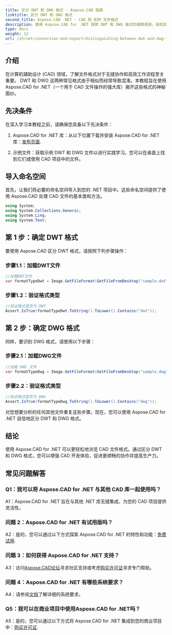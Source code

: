 ```yaml
---
title: 区分 DWT 和 DWG 格式 - Aspose.CAD 指南
linktitle: 区分 DWT 和 DWG 格式
second_title: Aspose.CAD .NET - CAD 和 BIM 文件格式
description: 使用 Aspose.CAD for .NET 探索 DWT 和 DWG 格式的细微差别。轻松区分这些 CAD 文件类型。
type: docs
weight: 12
url: /zh/net/conversion-and-export/distinguishing-between-dwt-and-dwg-formats/
---
```

## 介绍

在计算机辅助设计 (CAD) 领域，了解文件格式对于无缝协作和高效工作流程至关重要。 DWT 和 DWG 这两种常见格式由于相似而经常导致混淆。本教程旨在使用 Aspose.CAD for .NET（一个用于 CAD 文件操作的强大库）揭开这些格式的神秘面纱。

## 先决条件

在深入学习本教程之前，请确保您具备以下先决条件：

1.  Aspose.CAD for .NET 库：从以下位置下载并安装 Aspose.CAD for .NET 库：[发布页面](https://releases.aspose.com/cad/net/).

2. 示例文件：获取示例 DWT 和 DWG 文件以进行实践学习。您可以在桌面上找到它们或使用 CAD 项目中的文件。

## 导入命名空间

首先，让我们将必要的命名空间导入到您的 .NET 项目中。这些命名空间提供了使用 Aspose.CAD 处理 CAD 文件的基本类和方法。

```csharp
using System;
using System.Collections.Generic;
using System.Linq;
using System.Text;
```

## 第 1 步：确定 DWT 格式

要使用 Aspose.CAD 区分 DWT 格式，请按照下列步骤操作：

### 步骤1.1：加载DWT文件

```csharp
//加载DWT文件
var formatTypeDwt = Image.GetFileFormat(GetFileFromDesktop("sample.dwt"));
```

### 步骤1.2：验证格式类型

```csharp
//验证格式是否为 DWT
Assert.IsTrue(formatTypeDwt.ToString().ToLower().Contains("dwt"));
```

## 第 2 步：确定 DWG 格式

同样，要识别 DWG 格式，请使用以下步骤：

### 步骤2.1：加载DWG文件

```csharp
//加载 DWG 文件
var formatTypeDwg = Image.GetFileFormat(GetFileFromDesktop("sample.dwg"));
```

### 步骤2.2：验证格式类型

```csharp
//验证格式是否为 DWG
Assert.IsTrue(formatTypeDwg.ToString().ToLower().Contains("dwg"));
```

对您想要分析的任何其他文件重复这些步骤。现在，您可以使用 Aspose.CAD for .NET 自信地区分 DWT 和 DWG 格式。

## 结论

使用 Aspose.CAD for .NET 可以更轻松地浏览 CAD 文件格式。通过区分 DWT 和 DWG 格式，您可以增强 CAD 开发体验，促进更顺畅的协作并提高生产力。

## 常见问题解答

### Q1：我可以将 Aspose.CAD for .NET 与其他 CAD 库一起使用吗？

A1：Aspose.CAD for .NET 旨在与其他 .NET 库无缝集成，为您的 CAD 项目提供灵活性。

### 问题 2：Aspose.CAD for .NET 有试用版吗？

 A2：是的，您可以通过以下方式探索 Aspose.CAD for .NET 的特性和功能：[免费试用](https://releases.aspose.com/).

### 问题 3：如何获得 Aspose.CAD for .NET 支持？

 A3：访问[Aspose.CAD论坛](https://forum.aspose.com/c/cad/19)寻求社区支持或考虑[购买许可证](https://purchase.aspose.com/buy)寻求专门帮助。

### 问题 4：Aspose.CAD for .NET 有哪些系统要求？

 A4：请参阅[文档](https://reference.aspose.com/cad/net/)了解详细的系统要求。

### Q5：我可以在商业项目中使用Aspose.CAD for .NET吗？

 A5：是的，您可以通过以下方式将 Aspose.CAD for .NET 集成到您的商业项目中：[购买许可证](https://purchase.aspose.com/buy).